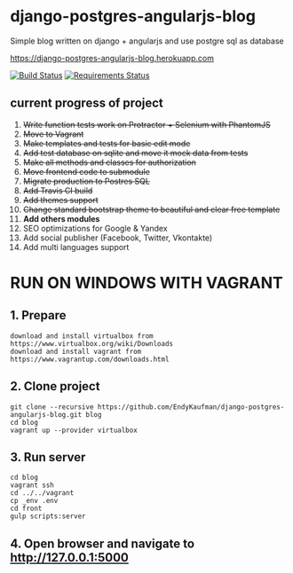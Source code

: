 # django-postgres-angularjs-blog
  Simple blog written on django + angularjs and use postgre sql as database

https://django-postgres-angularjs-blog.herokuapp.com

[![Build Status](https://travis-ci.org/EndyKaufman/django-postgres-angularjs-blog.svg?branch=master)](https://travis-ci.org/EndyKaufman/django-postgres-angularjs-blog)
[![Requirements Status](https://requires.io/github/EndyKaufman/django-postgres-angularjs-blog/requirements.svg?branch=master)](https://requires.io/github/EndyKaufman/django-postgres-angularjs-blog/requirements/?branch=master)

## current progress of project

1. ~~Write function tests work on Protractor + Selenium with PhantomJS~~
2. ~~Move to Vagrant~~
3. ~~Make templates and tests for basic edit mode~~
4. ~~Add test database on sqlite and move it mock data from tests~~
5. ~~Make all methods and classes for authorization~~
6. ~~Move frontend code to submodule~~
7. ~~Migrate production to Postres SQL~~
8. ~~Add Travis CI build~~
8. ~~Add themes support~~
10. ~~Change standard bootstrap theme to beautiful and clear free template~~
11. **Add others modules**
12. SEO optimizations for Google & Yandex
13. Add social publisher (Facebook, Twitter, Vkontakte)
14. Add multi languages support

# RUN ON WINDOWS WITH VAGRANT

## 1. Prepare
```
download and install virtualbox from https://www.virtualbox.org/wiki/Downloads
download and install vagrant from https://www.vagrantup.com/downloads.html
```

## 2. Clone project
```
git clone --recursive https://github.com/EndyKaufman/django-postgres-angularjs-blog.git blog
cd blog
vagrant up --provider virtualbox
```

## 3. Run server
```
cd blog
vagrant ssh
cd ../../vagrant
cp _env .env
cd front
gulp scripts:server
```

## 4. Open browser and navigate to http://127.0.0.1:5000

